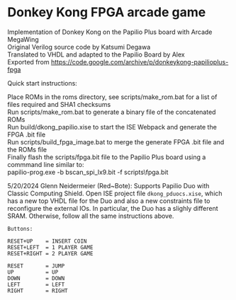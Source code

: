 # Donkey Kong FPGA arcade game

Implementation of Donkey Kong on the Papilio Plus board with Arcade MegaWing  
Original Verilog source code by Katsumi Degawa  
Translated to VHDL and adapted to the Papilio Board by Alex  
Exported from https://code.google.com/archive/p/donkeykong-papilioplus-fpga  

Quick start instructions:  

Place ROMs in the roms directory, see scripts/make_rom.bat for a list of files required and SHA1 checksums  
Run scripts/make_rom.bat to generate a binary file of the concatenated ROMs  
Run build/dkong_papilio.xise to start the ISE Webpack and generate the FPGA .bit file  
Run scripts/build_fpga_image.bat to merge the generate FPGA .bit file and the ROMs file  
Finally flash the scripts/fpga.bit file to the Papilio Plus board using a commmand line similar to:  
	papilio-prog.exe -b bscan_spi_lx9.bit -f scripts\fpga.bit  


5/20/2024 Glenn Neidermeier (Red~Bote):
Supports Papilio Duo with Classic Computing Shield. Open ISE project file
`dkong_pduocs.xise`, which has a new top VHDL file for the Duo and also a new
constraints file to reconfigure the external IOs. In particular, the Duo has
a slighly different SRAM. Otherwise, follow all the same instructions above.

```
Buttons:

RESET+UP    = INSERT COIN
RESET+LEFT  = 1 PLAYER GAME
RESET+RIGHT = 2 PLAYER GAME

RESET       = JUMP
UP          = UP
DOWN        = DOWN
LEFT        = LEFT
RIGHT       = RIGHT
```
